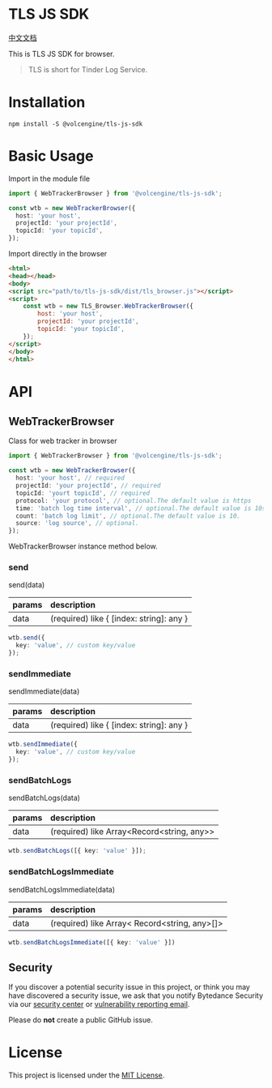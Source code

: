 # TLS JS SDK 
[中文文档](./README.zh_CN.md)

This is TLS JS SDK for browser.
> TLS is short for Tinder Log Service.

# Installation

```shell
npm install -S @volcengine/tls-js-sdk
```

# Basic Usage

Import in the module file
```typescript
import { WebTrackerBrowser } from '@volcengine/tls-js-sdk';

const wtb = new WebTrackerBrowser({
  host: 'your host',
  projectId: 'your projectId',
  topicId: 'your topicId',
});

```

Import directly in the browser
```html
<html>
<head></head>
<body>
<script src="path/to/tls-js-sdk/dist/tls_browser.js"></script>
<script>
    const wtb = new TLS_Browser.WebTrackerBrowser({
        host: 'your host',
        projectId: 'your projectId',
        topicId: 'your topicId',
    });
</script>
</body>
</html>

```

# API
## WebTrackerBrowser
Class for web tracker in browser

```typescript
import { WebTrackerBrowser } from '@volcengine/tls-js-sdk';

const wtb = new WebTrackerBrowser({
  host: 'your host', // required
  projectId: 'your projectId', // required
  topicId: 'yourt topicId', // required
  protocol: 'your protocol', // optional.The default value is https
  time: 'batch log time interval', // optional.The default value is 10s.
  count: 'batch log limit', // optional.The default value is 10.
  source: 'log source', // optional.
});
```

WebTrackerBrowser instance method below.

### send

send(data)

| params  | description                                                                    |
|:--------|:-------------------------------------------------------------------------------|
| data    | (required) like { [index: string]: any } |

```typescript
wtb.send({
  key: 'value', // custom key/value
});
```

### sendImmediate

sendImmediate(data)

| params  | description                                                                    |
|:--------|:-------------------------------------------------------------------------------|
| data    | (required) like { [index: string]: any } |

```typescript
wtb.sendImmediate({
  key: 'value', // custom key/value
});
```

### sendBatchLogs
sendBatchLogs(data)

| params  | description                                                                                                                                                       |
|:--------|:------------------------------------------------------------------------------------------------------------------------------------------------------------------|
| data    | (required)  like Array<Record<string, any>>                                                                                                                                          |

```typescript
wtb.sendBatchLogs([{ key: 'value' }]);
```

### sendBatchLogsImmediate

sendBatchLogsImmediate(data)

| params  | description                                          |
|:--------|:-----------------------------------------------------|
| data    | (required) like Array< Record<string, any>[]>                              |

```typescript
wtb.sendBatchLogsImmediate([{ key: 'value' }])
```
## Security

If you discover a potential security issue in this project, or think you may
have discovered a security issue, we ask that you notify Bytedance Security via our [security center](https://security.bytedance.com/src) or [vulnerability reporting email](sec@bytedance.com).

Please do **not** create a public GitHub issue.

# License
This project is licensed under the [MIT License](./LICENSE).
